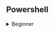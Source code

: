 ## Powershell
<details>
<summary>Beginner</summary>

  - [[HackyHolidaysSpaceRace] Power Snacks](https://github.com/Rookie441/CTF/blob/main/Storage/Writeups/Hacky_Holidays_Space_Race_Writeup.md#power-snacks)
    - [Powershell Loop](https://github.com/Rookie441/CTF/blob/main/Storage/Writeups/Hacky_Holidays_Space_Race_Writeup.md#42)
    - [Powershell String Pattern Matching](https://github.com/Rookie441/CTF/blob/main/Storage/Writeups/Hacky_Holidays_Space_Race_Writeup.md#Scrabble)
</details>
